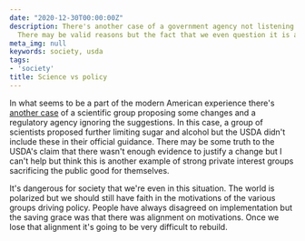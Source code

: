 ```yaml
---
date: "2020-12-30T00:00:00Z"
description: There's another case of a government agency not listening to scientists.
  There may be valid reasons but the fact that we even question it is a problem.
meta_img: null
keywords: society, usda
tags:
- 'society'
title: Science vs policy
---
```

In what seems to be a part of the modern American experience there's [another case](https://www.wsj.com/amp/articles/new-u-s-dietary-guidelines-reject-recommendation-to-cut-sugar-alcohol-intake-11609254000) of a scientific group proposing some changes and a regulatory agency ignoring the suggestions. In this case, a group of scientists proposed further limiting sugar and alcohol but the USDA didn't include these in their official guidance. There may be some truth to the USDA's claim that there wasn't enough evidence to justify a change but I can't help but think this is another example of strong private interest groups sacrificing the public good for themselves.

It's dangerous for society that we're even in this situation. The world is polarized but we should still have faith in the motivations of the various groups driving policy. People have always disagreed on implementation but the saving grace was that there was alignment on motivations. Once we lose that alignment it's going to be very difficult to rebuild.
